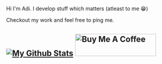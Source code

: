 Hi I'm Adi. I develop stuff which matters (atleast to me 😁)

Checkout my work and feel free to ping me.


[![My Github Stats](https://github-readme-stats.vercel.app/api?username=crossphoton&show_icons=true&count_private=true&include_all_commits=true&theme=dark)](https://github.com/crossphoton/)
<a href="https://www.buymeacoffee.com/crossphoton" target="_blank"><img src="https://cdn.buymeacoffee.com/buttons/v2/default-yellow.png" alt="Buy Me A Coffee" style="height: 60px !important;width: 217px !important;" ></a>
---
